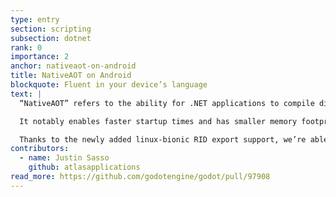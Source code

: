 ```yaml
---
type: entry
section: scripting
subsection: dotnet
rank: 0
importance: 2
anchor: nativeaot-on-android
title: NativeAOT on Android
blockquote: Fluent in your device’s language
text: |
  “NativeAOT” refers to the ability for .NET applications to compile directly to a device’s native code, bypassing the need for the .NET runtime entirely.

  It notably enables faster startup times and has smaller memory footprints.

  Thanks to the newly added linux-bionic RID export support, we’re able to bring that feature for Android devices.
contributors:
  - name: Justin Sasso
    github: atlasapplications
read_more: https://github.com/godotengine/godot/pull/97908
---
```

